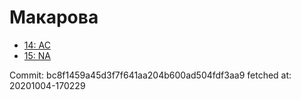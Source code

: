 # Макарова
- [14: AC](14.md)
- [15: NA](15.md)

Commit: bc8f1459a45d3f7f641aa204b600ad504fdf3aa9
 fetched at: 20201004-170229

